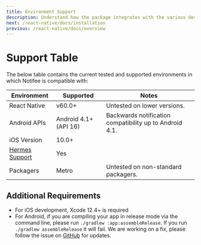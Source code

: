 ```yaml
---
title: Environment Support
description: Understand how the package integrates with the various development ecosystems.
next: /react-native/docs/installation
previous: /react-native/docs/overview
---
```


# Support Table

The below table contains the current tested and supported environments in which Notifee is compatible with:

| Environment                                                           | Supported             | Notes                                                   |
| --------------------------------------------------------------------- | --------------------- | ------------------------------------------------------- |
| React Native                                                          | v60.0+                | Untested on lower versions.                             |
| Android APIs                                                          | Android 4.1+ (API 16) | Backwards notification compatibility up to Android 4.1. |
| iOS Version                                                           | 10.0+                 |                                                         |
| [Hermes Support](https://facebook.github.io/react-native/docs/hermes) | Yes                   |                                                         |
| Packagers                                                             | Metro                 | Untested on non-standard packagers.                     |

## Additional Requirements

- For iOS development, Xcode 12.4+ is required
- For Android, if you are compiling your app in release mode via the command line, please run `./gradlew :app:assembleRelease`. If you run `./gradlew assembleRelease` it will fail. We are working on a fix, please follow the issue on [GitHub](https://github.com/notifee/documentation/issues/8) for updates.